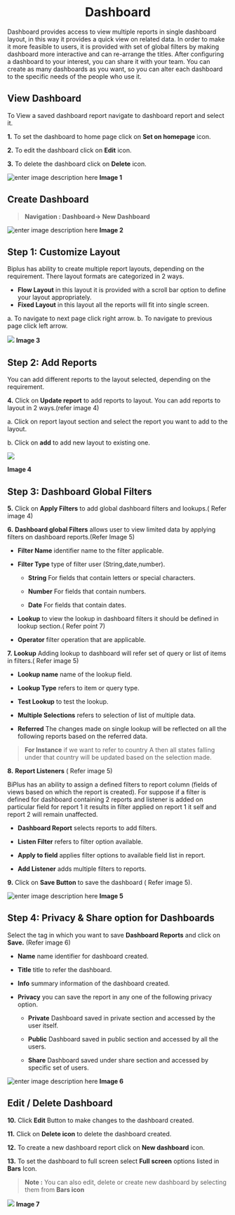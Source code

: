 <center><h1>Dashboard</h1></center>

Dashboard provides access to view multiple reports in single dashboard layout, in this way it provides a quick view on related data. In order to make it more feasible to users, it is provided with set of global filters by making dashboard more interactive and can re-arrange the titles. After configuring a dashboard to your interest, you can share it with your team. You can create as many dashboards as you want, so you can alter each dashboard to the specific needs of the people who use it.

## View Dashboard

 To View a saved dashboard report navigate to dashboard report and select it.
   
**1.**  To set the dashboard to home page click on **Set on homepage** icon.

**2.** To edit the dashboard click on **Edit** icon.

**3.** To delete the dashboard click on **Delete** icon.


![enter image description here](https://raw.githubusercontent.com/sv18042016/fp1/b56b16b1de0a7088433221a92efcb565b3baae2e/images/view%20-dash.png)
 **Image 1**
## Create Dashboard

> **Navigation : Dashboard→ New Dashboard**


![enter image description here](https://raw.githubusercontent.com/sv18042016/fp1/20367797e10c5eabfec8ab65d23699fb34843101/images/dash.png)
**Image 2**

 ## Step 1:  Customize Layout 
   
Biplus has ability to create multiple report layouts, depending on the requirement. There layout formats are categorized in 2 ways.
- **Flow Layout** in this layout it is provided with a scroll bar option to define your layout appropriately.
- **Fixed Layout** in this layout all the reports will fit into single screen.

a. To navigate to next page click right arrow.
b. To navigate to previous page click left arrow.

![
](https://raw.githubusercontent.com/sv18042016/fp1/df105942aecfbe1db3c5c4504b45a3444323caf9/images/layout.png)
**Image 3**

## Step 2: Add Reports

You can add different reports to the layout selected, depending on the requirement.

**4.** Click on **Update report** to add reports to layout. You can add reports to layout in 2 ways.(refer image 4)

   a. Click on report layout section and select the report you want to add to the layout.

   b. Click on **add** to add new layout to existing one.
   

![
](https://raw.githubusercontent.com/sv18042016/fp1/dd00678604bb2220939239b3abcd5e2e359936b3/images/dashboard_layout.png)

**Image 4**

## Step 3: Dashboard Global Filters

**5.**  Click on **Apply Filters** to add global dashboard filters and lookups.( Refer image 4)
 
 **6.** **Dashboard global Filters** allows user to view limited data by applying filters on dashboard reports.(Refer Image 5)
-   **Filter Name**  identifier name to the filter applicable.

-   **Filter Type**  type of filter user (String,date,number).

    - **String** For fields that contain letters or special characters.

    - **Number** For fields that contain numbers.

    - **Date** For fields that contain dates.

   - **Lookup** to view the lookup in dashboard filters it should be defined in lookup section.( Refer point 7)
-   **Operator**  filter operation that are applicable.

**7.**   **Lookup**  Adding lookup to dashboard will refer set of query or list of items in filters.( Refer image 5)

   -   **Lookup name**  name of the lookup field.
   
   -   **Lookup Type**  refers to item or query type.
   
   -   **Test Lookup**  to test the lookup.
   
   -   **Multiple Selections**  refers to selection of list of multiple data.
   
   -   **Referred** The changes made on single lookup will be reflected on all the following reports based on the referred data.
  >  **For Instance** if we want to refer to country A then all states falling under that country will be updated based on the selection made.

**8.**     **Report Listeners** ( Refer image 5)

  BiPlus has an ability to assign a defined filters to report column (fields of views based on which the report is created). For suppose if a filter is defined for dashboard containing 2 reports and listener is added on particular field for report 1 it results in filter applied on report 1 it self and report 2 will remain unaffected.

   -  **Dashboard Report**  selects reports to add filters.
   
   -   **Listen Filter**  refers to filter option available.
   
   -   **Apply to field**  applies filter options to available field list in report.
   
   - **Add Listener**  adds multiple filters to reports.
   
**9.**    Click on  **Save Button**  to save the dashboard
 ( Refer image 5).


![enter image description here](https://raw.githubusercontent.com/sv18042016/fp1/ac1da552c0d05c08fa1aad5c0c1d07df190fd388/images/dash_filters.png)
**Image 5**

## Step 4: Privacy & Share option for Dashboards 

Select the tag in which you want to save  **Dashboard Reports**  and click on  **Save.** (Refer image 6)

-   **Name**  name identifier for dashboard created.

-   **Title**  title to refer the dashboard.

-   **Info**  summary information of the dashboard created.

- **Privacy**  you can save the report in any one of the following privacy option.

  -   **Private**  Dashboard saved in private section and accessed by the user itself.

  -   **Public**  Dashboard saved in public section and accessed by all the users.

  -   **Share**  Dashboard saved under share section and accessed by specific set of users.


![enter image description here](https://raw.githubusercontent.com/sv18042016/fp1/0fb2c0fe9fbc99b6ac2cd3d818fe7533a74872b8/images/2018-02-06_16-09-56.png)
 **Image 6**
 
## Edit / Delete Dashboard

**10.** Click  **Edit**  Button to make changes to the dashboard created.

**11.** Click on  **Delete icon**  to delete the dashboard created.

**12.** To create a new dashboard report click on **New dashboard** icon.

**13.** To set the dashboard to full screen select **Full screen** options listed in **Bars** Icon.

> **Note :** You can also edit, delete or create new dashboard by selecting them from **Bars icon** 

![
](https://raw.githubusercontent.com/sv18042016/fp1/5b86a054406ca26550a23a1c524c998d71b60505/images/dashboard_fullscreen.png)
**Image 7**


<!--stackedit_data:
eyJoaXN0b3J5IjpbMTU3MTIyMzUxNywtMTgwODM5Mzk4NSw3OT
ExMzA5NDAsODY2NTEzMjMwLDE3Mzk3NjQ0NTQsLTIxMDkwNzk0
NjUsNDQ5OTY0MzM0LDEwNjY3OTQ2NjgsLTE4NzMzNTgzMjYsLT
k3MDE1NDk5OCwtMjA4NzUxOTA5OSwtMTE5MTkxNDA4NiwtMjE1
ODk1NDM1LDIxOTYwNTA5NiwtMjA2NjgzNDY3OSwxNzk4MTgxOD
g0LDE3OTgxODE4ODQsLTI2NjczMjg4NSwtMTk2NzY2OTU0MCwt
NzY2NzEyOTQ5XX0=
-->